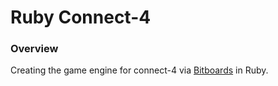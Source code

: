 # Ruby Connect-4

### Overview

Creating the game engine for connect-4 via
[Bitboards](https://github.com/denkspuren/BitboardC4/blob/master/BitboardDesign.md)
in Ruby.


